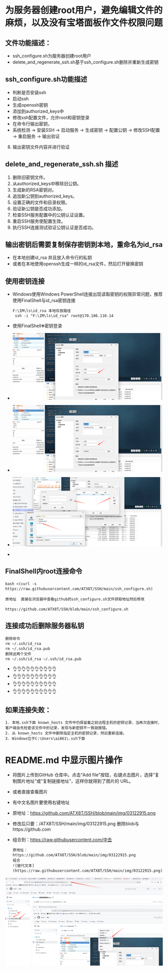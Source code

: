 # 为服务器创建root用户，避免编辑文件的麻烦，以及没有宝塔面板作文件权限问题

## 文件功能描述：

   - ssh_configure.sh为服务器创建root用户
   - delete_and_regenerate_ssh.sh基于ssh_configure.sh删除并重新生成密钥

## ssh_configure.sh功能描述

- 判断是否安装ssh
- 启动ssh
- 生成openssh密钥
- 添加到authorized_keys中
- 修改ssh配置文件，允许root和密钥登录
- 在命令行输出密钥，
- 系统检测 → 安装SSH → 启动服务 → 生成密钥 → 配置公钥 → 修改SSH配置 → 重启服务 → 输出验证


8. 输出密钥文件内容并进行验证

## delete_and_regenerate_ssh.sh 描述

1. 删除旧密钥文件。
2. 从authorized_keys中移除旧公钥。
3. 生成新的RSA密钥对。
4. 追加新公钥到authorized_keys。
5. 设置正确的文件和目录权限。
6. 验证新公钥是否成功添加。
7. 检查SSH服务配置中的公钥认证设置。
8. 重启SSH服务使配置生效。
9. 执行SSH连接测试验证公钥认证是否成功。


## 输出密钥后需要复制保存密钥到本地，重命名为id_rsa

- 在本地创建id_rsa 并且放入命令行的私钥
- 或者在本地使用openssh生成一样的id_rsa文件，然后打开替换密钥

## 使用密钥连接

- Windows使用Windows PowerShell连接出现读取密钥的权限异常问题，推荐使用FinalShell与id_rsa密钥连接

  ```
  F:\IM\ls\id_rsa 本地存放路径
   ssh -i "F:\IM\ls\id_rsa" root@170.106.110.14
  ```

- 使用FinalShell➕密钥登录
- ![描述](./SSH/img/image.png)
- ![替代文本](https://raw.githubusercontent.com/ATX8T/SSH/main/img/image.png)

- ![替代文本](https://raw.githubusercontent.com/ATX8T/SSH/main/img/image%20(1).png)

- 

## FinalShell内root连接命令

```
bash <(curl -s https://raw.githubusercontent.com/ATX8T/SSH/main/ssh_configure.sh)

原地址  直接在浏览器中查看github的ssh_configure.sh文件获取地址然后修改

https://github.com/ATX8T/SSH/blob/main/ssh_configure.sh
```

## 连接成功后删除服务器私钥

```
删除命令
rm ~/.ssh/id_rsa
rm ~/.ssh/id_rsa.pub
删除这两个文件
rm ~/.ssh/id_rsa ~/.ssh/id_rsa.pub
```

- 👌👌👌👌👌👌👌👌👌👌
- 👌👌👌👌👌👌👌👌👌👌
- 👌👌👌👌👌👌👌👌👌👌
- 👌👌👌👌👌👌👌👌👌👌


## 如果连接失败：

    1. 本地.ssh下面 known_hosts 文件中仍保留着之前远程主机的密钥记录，当再次连接时，客户端会先检查该文件中的记录，发现与新密钥不一致就报错。
    2. 从 known_hosts 文件中删除指定主机的密钥记录，然后重新连接。
    3. Windows位于C:\Users\ai861\.ssh下面







# README.md 中显示图片操作

- 将图片上传到GitHub 仓库中。点击“Add file”按钮，右键点击图片，选择“复制图片地址”或“复制链接地址”，这样你就得到了图片的 URL。

- 或者直接查看图片

- 有中文名图片要使用右键地址

- 原地址：https://github.com/ATX8T/SSH/blob/main/img/03122915.png

- 修改后只要：/ATX8T/SSH/main/img/03122915.png   删除blob与https://github.com

- 组合到：https://raw.githubusercontent.com/中去

  ```
  原地址：
  https://github.com/ATX8T/SSH/blob/main/img/03122915.png
  组合
  ![替代文本](https://raw.githubusercontent.com/ATX8T/SSH/main/img/03122915.png)
  ```

![替代文本](https://raw.githubusercontent.com/ATX8T/SSH/main/img/03122915.png)
